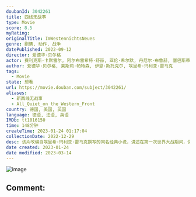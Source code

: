 ```yaml
---
doubanId: 3042261
title: 西线无战事
type: Movie
score: 8.5
myRating: 
originalTitle: ImWestennichtsNeues
genre: 剧情, 动作, 战争
datePublished: 2022-09-12
director: 爱德华·贝尔格
actor: 费利克斯·卡默雷尔, 阿尔布雷希特·舒赫, 亚伦·希尔默, 丹尼尔·布鲁赫, 塞巴斯蒂安·胡克, 莫里茨·克劳斯, 阿德里安·格鲁内瓦尔德, 埃丁·哈萨诺维奇, 蒂博·德·蒙塔朗贝尔, 大卫·史崔梭德, undefined, 吕克·费特, 米夏埃尔·维滕博恩, 迈克尔·斯坦格, 萨沙·纳丹, undefined, 安东·范·卢克, 乔·温特劳布, 查尔斯·莫赫伦, 西里尔·多布雷, undefined, 菲利克斯·冯·布雷多, 雅各布·迪尔, undefined, undefined, 马古斯·汤姆齐克, undefined, undefined, 托马斯·齐林斯基, 安德烈·马尔孔, undefined
author: 爱德华·贝尔格, 莱斯莉·帕特森, 伊恩·斯托克尔, 埃里希·玛利亚·雷马克
tags:
  - Movie
state: 想看
url: https://movie.douban.com/subject/3042261/
aliases:
  - 新西线无战事
  - All_Quiet_on_the_Western_Front
country: 德国, 美国, 英国
language: 德语, 法语, 英语
IMDb: tt1016150
time: 148分钟
createTime: 2023-01-24 01:17:04
collectionDate: 2022-12-29
desc: 该片改编自埃里希·玛利亚·雷马克撰写的同名经典小说，讲述在第一次世界大战期间，保罗·鲍曼和同学莱尔、米勒参加了德国国民志愿兵，被派往前线与法军作战。在战场上，他们目睹到了残酷的饥饿、血腥和死亡，战争的...
date created: 2023-01-24
date modified: 2023-03-14
---
```


![image](p2879787106.jpg)

Comment:
---
